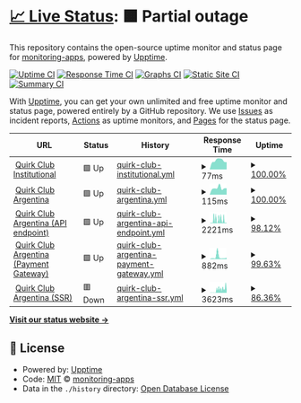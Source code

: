 # [📈 Live Status](https://monitoring-apps.github.io/qc.app): <!--live status--> **🟧 Partial outage**

This repository contains the open-source uptime monitor and status page for [monitoring-apps](https://monitoring-apps.github.io/qc.app), powered by [Upptime](https://github.com/upptime/upptime).

[![Uptime CI](https://github.com/monitoring-apps/qc.app/workflows/Uptime%20CI/badge.svg)](https://github.com/monitoring-apps/qc.app/actions?query=workflow%3A%22Uptime+CI%22)
[![Response Time CI](https://github.com/monitoring-apps/qc.app/workflows/Response%20Time%20CI/badge.svg)](https://github.com/monitoring-apps/qc.app/actions?query=workflow%3A%22Response+Time+CI%22)
[![Graphs CI](https://github.com/monitoring-apps/qc.app/workflows/Graphs%20CI/badge.svg)](https://github.com/monitoring-apps/qc.app/actions?query=workflow%3A%22Graphs+CI%22)
[![Static Site CI](https://github.com/monitoring-apps/qc.app/workflows/Static%20Site%20CI/badge.svg)](https://github.com/monitoring-apps/qc.app/actions?query=workflow%3A%22Static+Site+CI%22)
[![Summary CI](https://github.com/monitoring-apps/qc.app/workflows/Summary%20CI/badge.svg)](https://github.com/monitoring-apps/qc.app/actions?query=workflow%3A%22Summary+CI%22)

With [Upptime](https://upptime.js.org), you can get your own unlimited and free uptime monitor and status page, powered entirely by a GitHub repository. We use [Issues](https://github.com/monitoring-apps/qc.app/issues) as incident reports, [Actions](https://github.com/monitoring-apps/qc.app/actions) as uptime monitors, and [Pages](https://monitoring-apps.github.io/qc.app) for the status page.

<!--start: status pages-->
<!-- This summary is generated by Upptime (https://github.com/upptime/upptime) -->
<!-- Do not edit this manually, your changes will be overwritten -->
<!-- prettier-ignore -->
| URL | Status | History | Response Time | Uptime |
| --- | ------ | ------- | ------------- | ------ |
| <img alt="" src="https://quirkclub-dev.web.app/assets/icon/quirk-icons/logo-160x160.png" height="13"> [Quirk Club Institutional](https://quirkclub.io) | 🟩 Up | [quirk-club-institutional.yml](https://github.com/monitoring-apps/qc.app/commits/HEAD/history/quirk-club-institutional.yml) | <details><summary><img alt="Response time graph" src="./graphs/quirk-club-institutional/response-time-week.png" height="20"> 77ms</summary><br><a href="https://status.quirkclub.io/history/quirk-club-institutional"><img alt="Response time 99" src="https://img.shields.io/endpoint?url=https%3A%2F%2Fraw.githubusercontent.com%2Fmonitoring-apps%2Fqc.app%2FHEAD%2Fapi%2Fquirk-club-institutional%2Fresponse-time.json"></a><br><a href="https://status.quirkclub.io/history/quirk-club-institutional"><img alt="24-hour response time 63" src="https://img.shields.io/endpoint?url=https%3A%2F%2Fraw.githubusercontent.com%2Fmonitoring-apps%2Fqc.app%2FHEAD%2Fapi%2Fquirk-club-institutional%2Fresponse-time-day.json"></a><br><a href="https://status.quirkclub.io/history/quirk-club-institutional"><img alt="7-day response time 77" src="https://img.shields.io/endpoint?url=https%3A%2F%2Fraw.githubusercontent.com%2Fmonitoring-apps%2Fqc.app%2FHEAD%2Fapi%2Fquirk-club-institutional%2Fresponse-time-week.json"></a><br><a href="https://status.quirkclub.io/history/quirk-club-institutional"><img alt="30-day response time 114" src="https://img.shields.io/endpoint?url=https%3A%2F%2Fraw.githubusercontent.com%2Fmonitoring-apps%2Fqc.app%2FHEAD%2Fapi%2Fquirk-club-institutional%2Fresponse-time-month.json"></a><br><a href="https://status.quirkclub.io/history/quirk-club-institutional"><img alt="1-year response time 99" src="https://img.shields.io/endpoint?url=https%3A%2F%2Fraw.githubusercontent.com%2Fmonitoring-apps%2Fqc.app%2FHEAD%2Fapi%2Fquirk-club-institutional%2Fresponse-time-year.json"></a></details> | <details><summary><a href="https://status.quirkclub.io/history/quirk-club-institutional">100.00%</a></summary><a href="https://status.quirkclub.io/history/quirk-club-institutional"><img alt="All-time uptime 100.00%" src="https://img.shields.io/endpoint?url=https%3A%2F%2Fraw.githubusercontent.com%2Fmonitoring-apps%2Fqc.app%2FHEAD%2Fapi%2Fquirk-club-institutional%2Fuptime.json"></a><br><a href="https://status.quirkclub.io/history/quirk-club-institutional"><img alt="24-hour uptime 100.00%" src="https://img.shields.io/endpoint?url=https%3A%2F%2Fraw.githubusercontent.com%2Fmonitoring-apps%2Fqc.app%2FHEAD%2Fapi%2Fquirk-club-institutional%2Fuptime-day.json"></a><br><a href="https://status.quirkclub.io/history/quirk-club-institutional"><img alt="7-day uptime 100.00%" src="https://img.shields.io/endpoint?url=https%3A%2F%2Fraw.githubusercontent.com%2Fmonitoring-apps%2Fqc.app%2FHEAD%2Fapi%2Fquirk-club-institutional%2Fuptime-week.json"></a><br><a href="https://status.quirkclub.io/history/quirk-club-institutional"><img alt="30-day uptime 100.00%" src="https://img.shields.io/endpoint?url=https%3A%2F%2Fraw.githubusercontent.com%2Fmonitoring-apps%2Fqc.app%2FHEAD%2Fapi%2Fquirk-club-institutional%2Fuptime-month.json"></a><br><a href="https://status.quirkclub.io/history/quirk-club-institutional"><img alt="1-year uptime 100.00%" src="https://img.shields.io/endpoint?url=https%3A%2F%2Fraw.githubusercontent.com%2Fmonitoring-apps%2Fqc.app%2FHEAD%2Fapi%2Fquirk-club-institutional%2Fuptime-year.json"></a></details>
| <img alt="" src="https://quirkclub-dev.web.app/assets/icon/quirk-icons/logo-160x160.png" height="13"> [Quirk Club Argentina](https://quirkclub.app) | 🟩 Up | [quirk-club-argentina.yml](https://github.com/monitoring-apps/qc.app/commits/HEAD/history/quirk-club-argentina.yml) | <details><summary><img alt="Response time graph" src="./graphs/quirk-club-argentina/response-time-week.png" height="20"> 115ms</summary><br><a href="https://status.quirkclub.io/history/quirk-club-argentina"><img alt="Response time 106" src="https://img.shields.io/endpoint?url=https%3A%2F%2Fraw.githubusercontent.com%2Fmonitoring-apps%2Fqc.app%2FHEAD%2Fapi%2Fquirk-club-argentina%2Fresponse-time.json"></a><br><a href="https://status.quirkclub.io/history/quirk-club-argentina"><img alt="24-hour response time 112" src="https://img.shields.io/endpoint?url=https%3A%2F%2Fraw.githubusercontent.com%2Fmonitoring-apps%2Fqc.app%2FHEAD%2Fapi%2Fquirk-club-argentina%2Fresponse-time-day.json"></a><br><a href="https://status.quirkclub.io/history/quirk-club-argentina"><img alt="7-day response time 115" src="https://img.shields.io/endpoint?url=https%3A%2F%2Fraw.githubusercontent.com%2Fmonitoring-apps%2Fqc.app%2FHEAD%2Fapi%2Fquirk-club-argentina%2Fresponse-time-week.json"></a><br><a href="https://status.quirkclub.io/history/quirk-club-argentina"><img alt="30-day response time 113" src="https://img.shields.io/endpoint?url=https%3A%2F%2Fraw.githubusercontent.com%2Fmonitoring-apps%2Fqc.app%2FHEAD%2Fapi%2Fquirk-club-argentina%2Fresponse-time-month.json"></a><br><a href="https://status.quirkclub.io/history/quirk-club-argentina"><img alt="1-year response time 106" src="https://img.shields.io/endpoint?url=https%3A%2F%2Fraw.githubusercontent.com%2Fmonitoring-apps%2Fqc.app%2FHEAD%2Fapi%2Fquirk-club-argentina%2Fresponse-time-year.json"></a></details> | <details><summary><a href="https://status.quirkclub.io/history/quirk-club-argentina">100.00%</a></summary><a href="https://status.quirkclub.io/history/quirk-club-argentina"><img alt="All-time uptime 100.00%" src="https://img.shields.io/endpoint?url=https%3A%2F%2Fraw.githubusercontent.com%2Fmonitoring-apps%2Fqc.app%2FHEAD%2Fapi%2Fquirk-club-argentina%2Fuptime.json"></a><br><a href="https://status.quirkclub.io/history/quirk-club-argentina"><img alt="24-hour uptime 100.00%" src="https://img.shields.io/endpoint?url=https%3A%2F%2Fraw.githubusercontent.com%2Fmonitoring-apps%2Fqc.app%2FHEAD%2Fapi%2Fquirk-club-argentina%2Fuptime-day.json"></a><br><a href="https://status.quirkclub.io/history/quirk-club-argentina"><img alt="7-day uptime 100.00%" src="https://img.shields.io/endpoint?url=https%3A%2F%2Fraw.githubusercontent.com%2Fmonitoring-apps%2Fqc.app%2FHEAD%2Fapi%2Fquirk-club-argentina%2Fuptime-week.json"></a><br><a href="https://status.quirkclub.io/history/quirk-club-argentina"><img alt="30-day uptime 100.00%" src="https://img.shields.io/endpoint?url=https%3A%2F%2Fraw.githubusercontent.com%2Fmonitoring-apps%2Fqc.app%2FHEAD%2Fapi%2Fquirk-club-argentina%2Fuptime-month.json"></a><br><a href="https://status.quirkclub.io/history/quirk-club-argentina"><img alt="1-year uptime 100.00%" src="https://img.shields.io/endpoint?url=https%3A%2F%2Fraw.githubusercontent.com%2Fmonitoring-apps%2Fqc.app%2FHEAD%2Fapi%2Fquirk-club-argentina%2Fuptime-year.json"></a></details>
| <img alt="" src="https://quirkclub-dev.web.app/assets/icon/quirk-icons/notifications/tv-monitor.svg" height="13"> [Quirk Club Argentina (API endpoint)](https://us-central1-quirkclub-dev.cloudfunctions.net/api/check/api) | 🟩 Up | [quirk-club-argentina-api-endpoint.yml](https://github.com/monitoring-apps/qc.app/commits/HEAD/history/quirk-club-argentina-api-endpoint.yml) | <details><summary><img alt="Response time graph" src="./graphs/quirk-club-argentina-api-endpoint/response-time-week.png" height="20"> 2221ms</summary><br><a href="https://status.quirkclub.io/history/quirk-club-argentina-api-endpoint"><img alt="Response time 1935" src="https://img.shields.io/endpoint?url=https%3A%2F%2Fraw.githubusercontent.com%2Fmonitoring-apps%2Fqc.app%2FHEAD%2Fapi%2Fquirk-club-argentina-api-endpoint%2Fresponse-time.json"></a><br><a href="https://status.quirkclub.io/history/quirk-club-argentina-api-endpoint"><img alt="24-hour response time 3111" src="https://img.shields.io/endpoint?url=https%3A%2F%2Fraw.githubusercontent.com%2Fmonitoring-apps%2Fqc.app%2FHEAD%2Fapi%2Fquirk-club-argentina-api-endpoint%2Fresponse-time-day.json"></a><br><a href="https://status.quirkclub.io/history/quirk-club-argentina-api-endpoint"><img alt="7-day response time 2221" src="https://img.shields.io/endpoint?url=https%3A%2F%2Fraw.githubusercontent.com%2Fmonitoring-apps%2Fqc.app%2FHEAD%2Fapi%2Fquirk-club-argentina-api-endpoint%2Fresponse-time-week.json"></a><br><a href="https://status.quirkclub.io/history/quirk-club-argentina-api-endpoint"><img alt="30-day response time 2238" src="https://img.shields.io/endpoint?url=https%3A%2F%2Fraw.githubusercontent.com%2Fmonitoring-apps%2Fqc.app%2FHEAD%2Fapi%2Fquirk-club-argentina-api-endpoint%2Fresponse-time-month.json"></a><br><a href="https://status.quirkclub.io/history/quirk-club-argentina-api-endpoint"><img alt="1-year response time 1935" src="https://img.shields.io/endpoint?url=https%3A%2F%2Fraw.githubusercontent.com%2Fmonitoring-apps%2Fqc.app%2FHEAD%2Fapi%2Fquirk-club-argentina-api-endpoint%2Fresponse-time-year.json"></a></details> | <details><summary><a href="https://status.quirkclub.io/history/quirk-club-argentina-api-endpoint">98.12%</a></summary><a href="https://status.quirkclub.io/history/quirk-club-argentina-api-endpoint"><img alt="All-time uptime 99.36%" src="https://img.shields.io/endpoint?url=https%3A%2F%2Fraw.githubusercontent.com%2Fmonitoring-apps%2Fqc.app%2FHEAD%2Fapi%2Fquirk-club-argentina-api-endpoint%2Fuptime.json"></a><br><a href="https://status.quirkclub.io/history/quirk-club-argentina-api-endpoint"><img alt="24-hour uptime 90.77%" src="https://img.shields.io/endpoint?url=https%3A%2F%2Fraw.githubusercontent.com%2Fmonitoring-apps%2Fqc.app%2FHEAD%2Fapi%2Fquirk-club-argentina-api-endpoint%2Fuptime-day.json"></a><br><a href="https://status.quirkclub.io/history/quirk-club-argentina-api-endpoint"><img alt="7-day uptime 98.12%" src="https://img.shields.io/endpoint?url=https%3A%2F%2Fraw.githubusercontent.com%2Fmonitoring-apps%2Fqc.app%2FHEAD%2Fapi%2Fquirk-club-argentina-api-endpoint%2Fuptime-week.json"></a><br><a href="https://status.quirkclub.io/history/quirk-club-argentina-api-endpoint"><img alt="30-day uptime 98.97%" src="https://img.shields.io/endpoint?url=https%3A%2F%2Fraw.githubusercontent.com%2Fmonitoring-apps%2Fqc.app%2FHEAD%2Fapi%2Fquirk-club-argentina-api-endpoint%2Fuptime-month.json"></a><br><a href="https://status.quirkclub.io/history/quirk-club-argentina-api-endpoint"><img alt="1-year uptime 99.36%" src="https://img.shields.io/endpoint?url=https%3A%2F%2Fraw.githubusercontent.com%2Fmonitoring-apps%2Fqc.app%2FHEAD%2Fapi%2Fquirk-club-argentina-api-endpoint%2Fuptime-year.json"></a></details>
| <img alt="" src="https://quirkclub-dev.web.app/assets/icon/quirk-icons/notifications/credit-card.svg" height="13"> [Quirk Club Argentina (Payment Gateway)](https://us-central1-quirkclub-dev.cloudfunctions.net/api/check/payment-gateway-ml) | 🟩 Up | [quirk-club-argentina-payment-gateway.yml](https://github.com/monitoring-apps/qc.app/commits/HEAD/history/quirk-club-argentina-payment-gateway.yml) | <details><summary><img alt="Response time graph" src="./graphs/quirk-club-argentina-payment-gateway/response-time-week.png" height="20"> 882ms</summary><br><a href="https://status.quirkclub.io/history/quirk-club-argentina-payment-gateway"><img alt="Response time 685" src="https://img.shields.io/endpoint?url=https%3A%2F%2Fraw.githubusercontent.com%2Fmonitoring-apps%2Fqc.app%2FHEAD%2Fapi%2Fquirk-club-argentina-payment-gateway%2Fresponse-time.json"></a><br><a href="https://status.quirkclub.io/history/quirk-club-argentina-payment-gateway"><img alt="24-hour response time 593" src="https://img.shields.io/endpoint?url=https%3A%2F%2Fraw.githubusercontent.com%2Fmonitoring-apps%2Fqc.app%2FHEAD%2Fapi%2Fquirk-club-argentina-payment-gateway%2Fresponse-time-day.json"></a><br><a href="https://status.quirkclub.io/history/quirk-club-argentina-payment-gateway"><img alt="7-day response time 882" src="https://img.shields.io/endpoint?url=https%3A%2F%2Fraw.githubusercontent.com%2Fmonitoring-apps%2Fqc.app%2FHEAD%2Fapi%2Fquirk-club-argentina-payment-gateway%2Fresponse-time-week.json"></a><br><a href="https://status.quirkclub.io/history/quirk-club-argentina-payment-gateway"><img alt="30-day response time 704" src="https://img.shields.io/endpoint?url=https%3A%2F%2Fraw.githubusercontent.com%2Fmonitoring-apps%2Fqc.app%2FHEAD%2Fapi%2Fquirk-club-argentina-payment-gateway%2Fresponse-time-month.json"></a><br><a href="https://status.quirkclub.io/history/quirk-club-argentina-payment-gateway"><img alt="1-year response time 685" src="https://img.shields.io/endpoint?url=https%3A%2F%2Fraw.githubusercontent.com%2Fmonitoring-apps%2Fqc.app%2FHEAD%2Fapi%2Fquirk-club-argentina-payment-gateway%2Fresponse-time-year.json"></a></details> | <details><summary><a href="https://status.quirkclub.io/history/quirk-club-argentina-payment-gateway">99.63%</a></summary><a href="https://status.quirkclub.io/history/quirk-club-argentina-payment-gateway"><img alt="All-time uptime 99.95%" src="https://img.shields.io/endpoint?url=https%3A%2F%2Fraw.githubusercontent.com%2Fmonitoring-apps%2Fqc.app%2FHEAD%2Fapi%2Fquirk-club-argentina-payment-gateway%2Fuptime.json"></a><br><a href="https://status.quirkclub.io/history/quirk-club-argentina-payment-gateway"><img alt="24-hour uptime 100.00%" src="https://img.shields.io/endpoint?url=https%3A%2F%2Fraw.githubusercontent.com%2Fmonitoring-apps%2Fqc.app%2FHEAD%2Fapi%2Fquirk-club-argentina-payment-gateway%2Fuptime-day.json"></a><br><a href="https://status.quirkclub.io/history/quirk-club-argentina-payment-gateway"><img alt="7-day uptime 99.63%" src="https://img.shields.io/endpoint?url=https%3A%2F%2Fraw.githubusercontent.com%2Fmonitoring-apps%2Fqc.app%2FHEAD%2Fapi%2Fquirk-club-argentina-payment-gateway%2Fuptime-week.json"></a><br><a href="https://status.quirkclub.io/history/quirk-club-argentina-payment-gateway"><img alt="30-day uptime 99.91%" src="https://img.shields.io/endpoint?url=https%3A%2F%2Fraw.githubusercontent.com%2Fmonitoring-apps%2Fqc.app%2FHEAD%2Fapi%2Fquirk-club-argentina-payment-gateway%2Fuptime-month.json"></a><br><a href="https://status.quirkclub.io/history/quirk-club-argentina-payment-gateway"><img alt="1-year uptime 99.95%" src="https://img.shields.io/endpoint?url=https%3A%2F%2Fraw.githubusercontent.com%2Fmonitoring-apps%2Fqc.app%2FHEAD%2Fapi%2Fquirk-club-argentina-payment-gateway%2Fuptime-year.json"></a></details>
| <img alt="" src="https://favicons.githubusercontent.com/quirkclub-dev.web.app" height="13"> [Quirk Club Argentina (SSR)](https://quirkclub-dev.web.app/ssr-check) | 🟥 Down | [quirk-club-argentina-ssr.yml](https://github.com/monitoring-apps/qc.app/commits/HEAD/history/quirk-club-argentina-ssr.yml) | <details><summary><img alt="Response time graph" src="./graphs/quirk-club-argentina-ssr/response-time-week.png" height="20"> 3623ms</summary><br><a href="https://status.quirkclub.io/history/quirk-club-argentina-ssr"><img alt="Response time 1387" src="https://img.shields.io/endpoint?url=https%3A%2F%2Fraw.githubusercontent.com%2Fmonitoring-apps%2Fqc.app%2FHEAD%2Fapi%2Fquirk-club-argentina-ssr%2Fresponse-time.json"></a><br><a href="https://status.quirkclub.io/history/quirk-club-argentina-ssr"><img alt="24-hour response time 4534" src="https://img.shields.io/endpoint?url=https%3A%2F%2Fraw.githubusercontent.com%2Fmonitoring-apps%2Fqc.app%2FHEAD%2Fapi%2Fquirk-club-argentina-ssr%2Fresponse-time-day.json"></a><br><a href="https://status.quirkclub.io/history/quirk-club-argentina-ssr"><img alt="7-day response time 3623" src="https://img.shields.io/endpoint?url=https%3A%2F%2Fraw.githubusercontent.com%2Fmonitoring-apps%2Fqc.app%2FHEAD%2Fapi%2Fquirk-club-argentina-ssr%2Fresponse-time-week.json"></a><br><a href="https://status.quirkclub.io/history/quirk-club-argentina-ssr"><img alt="30-day response time 2047" src="https://img.shields.io/endpoint?url=https%3A%2F%2Fraw.githubusercontent.com%2Fmonitoring-apps%2Fqc.app%2FHEAD%2Fapi%2Fquirk-club-argentina-ssr%2Fresponse-time-month.json"></a><br><a href="https://status.quirkclub.io/history/quirk-club-argentina-ssr"><img alt="1-year response time 1387" src="https://img.shields.io/endpoint?url=https%3A%2F%2Fraw.githubusercontent.com%2Fmonitoring-apps%2Fqc.app%2FHEAD%2Fapi%2Fquirk-club-argentina-ssr%2Fresponse-time-year.json"></a></details> | <details><summary><a href="https://status.quirkclub.io/history/quirk-club-argentina-ssr">86.36%</a></summary><a href="https://status.quirkclub.io/history/quirk-club-argentina-ssr"><img alt="All-time uptime 98.29%" src="https://img.shields.io/endpoint?url=https%3A%2F%2Fraw.githubusercontent.com%2Fmonitoring-apps%2Fqc.app%2FHEAD%2Fapi%2Fquirk-club-argentina-ssr%2Fuptime.json"></a><br><a href="https://status.quirkclub.io/history/quirk-club-argentina-ssr"><img alt="24-hour uptime 4.52%" src="https://img.shields.io/endpoint?url=https%3A%2F%2Fraw.githubusercontent.com%2Fmonitoring-apps%2Fqc.app%2FHEAD%2Fapi%2Fquirk-club-argentina-ssr%2Fuptime-day.json"></a><br><a href="https://status.quirkclub.io/history/quirk-club-argentina-ssr"><img alt="7-day uptime 86.36%" src="https://img.shields.io/endpoint?url=https%3A%2F%2Fraw.githubusercontent.com%2Fmonitoring-apps%2Fqc.app%2FHEAD%2Fapi%2Fquirk-club-argentina-ssr%2Fuptime-week.json"></a><br><a href="https://status.quirkclub.io/history/quirk-club-argentina-ssr"><img alt="30-day uptime 96.86%" src="https://img.shields.io/endpoint?url=https%3A%2F%2Fraw.githubusercontent.com%2Fmonitoring-apps%2Fqc.app%2FHEAD%2Fapi%2Fquirk-club-argentina-ssr%2Fuptime-month.json"></a><br><a href="https://status.quirkclub.io/history/quirk-club-argentina-ssr"><img alt="1-year uptime 98.29%" src="https://img.shields.io/endpoint?url=https%3A%2F%2Fraw.githubusercontent.com%2Fmonitoring-apps%2Fqc.app%2FHEAD%2Fapi%2Fquirk-club-argentina-ssr%2Fuptime-year.json"></a></details>

<!--end: status pages-->

[**Visit our status website →**](https://monitoring-apps.github.io/qc.app)

## 📄 License

- Powered by: [Upptime](https://github.com/upptime/upptime)
- Code: [MIT](./LICENSE) © [monitoring-apps](https://monitoring-apps.github.io/qc.app)
- Data in the `./history` directory: [Open Database License](https://opendatacommons.org/licenses/odbl/1-0/)
